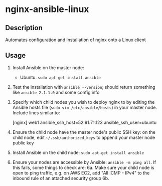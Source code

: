 # nginx-ansible-linux

## Description

Automates configuration and installation of nginx onto a Linux client

## Usage

1. Install Ansible on the master node:
    * Ubuntu: `sudo apt-get install ansible`

2. Test the installation with `ansible --version`; should return something like `ansible 2.1.1.0` and some config info

3. Specify which child nodes you wish to deploy nginx to by editing the Ansible hosts file (`sudo vim /etc/ansible/hosts`) in your master node. Include lines similar to:

    [nginx]
    web1 ansible_ssh_host=52.91.71.123 ansible_ssh_user=ubuntu
4. Ensure the child node have the master node's public SSH key: on the child node, edit `~/.ssh/authorized_keys` to append your master node public key 
5. Install Ansible on the child node: `sudo apt-get install ansible`
6. Ensure your nodes are accessible by Ansible: `ansible -m ping all`. If this fails, some things to check are:
  6a. Make sure your child node is open to ping traffic, e.g. on AWS EC2, add "All ICMP - IPv4" to the inbound rule of an attached security group
  6b.  

